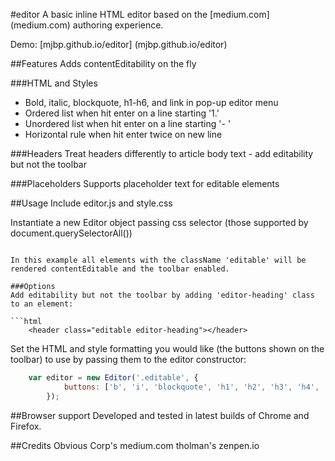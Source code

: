 #editor
A basic inline HTML editor based on the [medium.com] (medium.com) authoring experience.

Demo: [mjbp.github.io/editor] (mjbp.github.io/editor)

##Features
Adds contentEditability on the fly

###HTML and Styles
- Bold, italic, blockquote, h1-h6, and link in pop-up editor menu
- Ordered list when hit enter on a line starting '1.'
- Unordered list when hit enter on a line starting '- '
- Horizontal rule when hit enter twice on new line

###Headers
Treat headers differently to article body text - add editability but not the toolbar

###Placeholders
Supports placeholder text for editable elements

##Usage
Include editor.js and style.css

Instantiate a new Editor object passing css selector (those supported by document.querySelectorAll())

```javascriptvar editor = new Editor('.editable');</script>

In this example all elements with the className 'editable' will be rendered contentEditable and the toolbar enabled.

###Options
Add editability but not the toolbar by adding 'editor-heading' class to an element:

```html
    <header class="editable editor-heading"></header>
```

Set the HTML and style formatting you would like (the buttons shown on the toolbar) to use by passing them to the editor constructor:

```javascript
    var editor = new Editor('.editable', {
            buttons: ['b', 'i', 'blockquote', 'h1', 'h2', 'h3', 'h4', 'h5', 'h6', 'a', 'cancel']
        });
```

##Browser support
Developed and tested in latest builds of Chrome and Firefox.


##Credits
Obvious Corp's medium.com
tholman's zenpen.io

